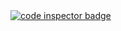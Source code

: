 <a href="https://frontend.code-inspector.com/public/user/github/SiriValliKarumuri">
   <img src="https://code-inspector.com/public/badge/user/github/SiriValliKarumuri?style=light" alt="code inspector badge" />
</a>
